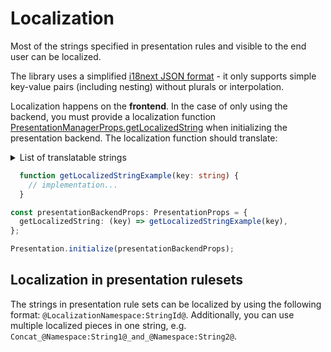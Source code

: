 # Localization

Most of the strings specified in presentation rules and visible to the
end user can be localized.

The library uses a simplified [i18next JSON
format](https://www.i18next.com/misc/json-format#i-18-next-json-v3) - it
only supports simple key-value pairs (including nesting) without plurals or
interpolation.

Localization happens on the **frontend**.
In the case of only using the backend, you must provide a localization function [PresentationManagerProps.getLocalizedString]($presentation-backend) when initializing the presentation backend.
The localization function should translate:
<details>
  <summary>List of translatable strings</summary>

  * @Presentation:label.notSpecified@,
  * @Presentation:label.other@,
  * @Presentation:label.varies@,
  * @Presentation:label.multipleInstances@,
  * @Presentation:field.label@,
  * @Presentation:selectedItems.categoryLabel@,
  * @Presentation:selectedItems.categoryDescription@,

</details>

```typescript
  function getLocalizedStringExample(key: string) {
    // implementation...
  }

const presentationBackendProps: PresentationProps = {
  getLocalizedString: (key) => getLocalizedStringExample(key),
};

Presentation.initialize(presentationBackendProps);

```
## Localization in presentation rulesets

The strings in presentation rule sets can be localized by using the following
format: `@LocalizationNamespace:StringId@`. Additionally, you can use multiple
localized pieces in one string, e.g. `Concat_@Namespace:String1@_and_@Namespace:String2@`.
